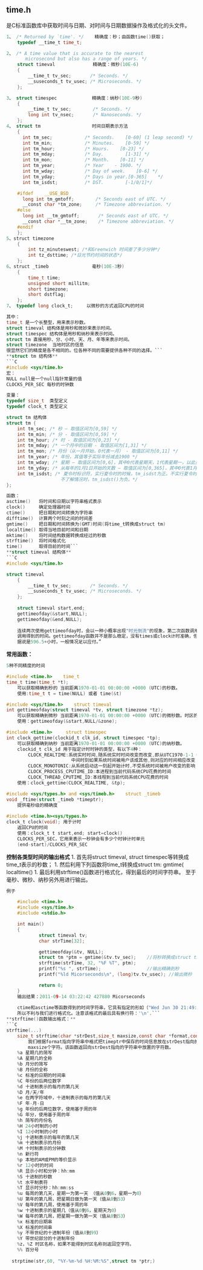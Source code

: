 
## time.h

 是C标准函数库中获取时间与日期、对时间与日期数据操作及格式化的头文件。

```C
1、 /* Returned by `time'. */    精确度：秒；由函数time()获取；
    typedef __time_t time_t;

2、 /* A time value that is accurate to the nearest
       microsecond but also has a range of years. */
    struct timeval              精确度：微秒(10E-6)
    {
        __time_t tv_sec;       /* Seconds. */
        __suseconds_t tv_usec; /* Microseconds. */
    };

3、 struct timespec             精确度：纳秒(10E-9秒)
    {
        __time_t tv_sec;        /* Seconds. */
        long int tv_nsec;       /* Nanoseconds. */
    };
4、 struct tm                   时间日期表示方法                 
    {
      int tm_sec;            /* Seconds.    [0-60] (1 leap second) */
      int tm_min;            /* Minutes.    [0-59] */
      int tm_hour;           /* Hours.    [0-23] */
      int tm_mday;           /* Day.        [1-31] */
      int tm_mon;            /* Month.    [0-11] */
      int tm_year;           /* Year    - 1900. */
      int tm_wday;           /* Day of week.    [0-6] */
      int tm_yday;           /* Days in year.[0-365]    */
      int tm_isdst;          /* DST.        [-1/0/1]*/

    #ifdef    __USE_BSD
      long int tm_gmtoff;        /* Seconds east of UTC. */
      __const char *tm_zone;     /* Timezone abbreviation. */
    #else
      long int __tm_gmtoff;       /* Seconds east of UTC. */
      __const char *__tm_zone;    /* Timezone abbreviation. */
    #endif
    };
5、struct timezone  
    {  
        int tz_minuteswest; /*和Greenwich 时间差了多少分钟*/  
        int tz_dsttime; /*日光节约时间的状态*/  
    }; 
6、struct _timeb                毫秒(10E-3秒)
    {  
        time_t time;  
        unsigned short millitm;  
        short timezone;  
        short dstflag;  
    }; 
7、 typedef long clock_t;     以微秒的方式返回CPU的时间

其中：
time_t 是一个长整型，用来表示秒数。
struct timeval 结构体是用秒和微妙来表示时间。
struct timespec 结构体是用秒和纳秒来表示时间。
struct tm 直接用秒、分、小时、天、月、年等来表示时间。
struct timezone  当地时区的信息
很显然它们的精度是各不相同的。位各种不同的需要提供各种不同的选择。```
**struct tm 结构体**
```C
#include <sys/time.h>
宏：
NULL null是一个null指针常量的值
CLOCKS_PER_SEC 每秒的时钟数

变量：
typedef size_t  类型定义
typedef clock_t 类型定义

struct tm 结构体
struct tm {
    int tm_sec; /* 秒 – 取值区间为[0,59] */
    int tm_min; /* 分 - 取值区间为[0,59] */
    int tm_hour; /* 时 - 取值区间为[0,23] */
    int tm_mday; /* 一个月中的日期 - 取值区间为[1,31] */
    int tm_mon; /* 月份（从一月开始，0代表一月） - 取值区间为[0,11] */
    int tm_year; /* 年份，其值等于实际年份减去1900 */
    int tm_wday; /* 星期 – 取值区间为[0,6]，其中0代表星期天，1代表星期一，以此类推 */
    int tm_yday; /* 从每年的1月1日开始的天数 – 取值区间为[0,365]，其中0代表1月1日，1代表1月2日，以此类推 */
    int tm_isdst; /* 夏令时标识符，实行夏令时的时候，tm_isdst为正。不实行夏令时的进候，tm_isdst为0；
                    不了解情况时，tm_isdst()为负。*/ 
};

函数：
asctime()   将时间和日期以字符串格式表示
clock()     确定处理器时间
ctime()     把日期和时间转换为字符串
difftime()  计算两个时刻之间的时间差
gmtime()    把日期和时间转换为(GMT)时间(将time_t转换成struct tm) 
localtime() 取得当地目前时间和日期
mktime()    将时间结构数据转换成经过的秒数
strftime()  将时间格式化
time()      取得目前的时间```
**struct timeval 结构体**
```C
#include <sys/time.h>

struct timeval
    {
        __time_t tv_sec;       /* Seconds. */
        __suseconds_t tv_usec; /* Microseconds. */
    };
    
    struct timeval start,end;
	gettimeofday(&start,NULL);
	gettimeofday(&end,NULL);
	
	连续两次使用gettimeofday时，会以一种小概率出现"时光倒流"的现象，第二次函数调用得到的时间要小于或说早于第一次
	调用得到的时间。gettimeofday函数并不是那么稳定，没有times或clock计时准确，但它们用法相似。clock有计时限制，
	据说是596.5+小时，一般情况足以应付。”
```
**常用函数：**
```C
5种不同精度的时间

#include <time.h>    time_t
time_t time(time_t *t);
    可以获取精确到秒的 当前距离1970-01-01 00:00:00 +0000 (UTC)的秒数。
    使用:time_t t = time(NULL) 或者 time(&t)

#include <sys/time.h>    struct timeval
int gettimeofday(struct timeval *tv, struct timezone *tz);
    可以获取精确到微秒 当前距离1970-01-01 00:00:00 +0000 (UTC)的微秒数。时区的信息放到tz结构中(可用NULL)
    使用：gettimeofday(&start,NULL/&zone);

#include <time.h>     struct timespec
int clock_gettime(clockid_t clk_id, struct timespec *tp);
    可以获取精确到纳秒 当前距离1970-01-01 00:00:00 +0000 (UTC)的纳秒数。
    clockid_t clk_id 用于指定计时时钟的类型，有以下4种：  
        CLOCK_REALTIME:系统实时时间,随系统实时时间改变而改变,即从UTC1970-1-1 0:0:0开始计时,
                        中间时刻如果系统时间被用户该成其他,则对应的时间相应改变  
        CLOCK_MONOTONIC:从系统启动这一刻起开始计时,不受系统时间被用户改变的影响  
        CLOCK_PROCESS_CPUTIME_ID:本进程到当前代码系统CPU花费的时间  
        CLOCK_THREAD_CPUTIME_ID:本线程到当前代码系统CPU花费的时间 
    使用：clock_gettime(CLOCK_REALTIME, &tp); 

#include <sys/types.h> and <sys/timeb.h>    struct _timeb 
void _ftime(struct _timeb *timeptr); 
    提供毫秒级的精确度
    
#include <time.h><sys/types.h>
clock_t clock(void); 用于计时
    返回CPU的时间
    使用：clock_t t start,end; start=clock()
    CLOCKS_PER_SEC，它用来表示一秒钟会有多少个时钟计时单元
    (end-start)/CLOCKS_PER_SEC
```
**控制各类型时间的输出格式**
1. 
首先将struct timeval, struct timespec等转换成time_t表示的秒数；
1. 
然后利用下列函数将time_t转换成struct tm: gmtime( localtime()
1. 
最后利用strftime()函数进行格式化，得到最后的时间字符串。
        至于毫秒、微秒、纳秒另外用进行输出。
```C
例子

    #include <time.h>
    #include <sys/time.h>
    #include <stdio.h>

    int main()
    {
            struct timeval tv;
            char strTime[32];

            gettimeofday(&tv, NULL);
            struct tm *ptm = gmtime(&tv.tv_sec);    //将秒转换成struct tm的形式
            strftime(strTime, 32, "%F %T", ptm);
            printf("%s ", strTime);                 //输出精确到秒
            printf("%ld Micorseconds\n", (long)tv.tv_usec); //输出微秒

            return 0;
    }
    输出结果：2011-09-14 03:22:42 427880 Micorseconds
    
    ctime和asctime等函数得到的时间字符串，它具有指定的形如（"Wed Jun 30 21:49:08 1993\n"）的格式，
    所以不利与我们进行格式化。注意该格式的最后具有换行符：'\n'.```
**strftime()函数输出格式：**
```C 
strftime(...)
    size_t strftime(char *strDest,size_t maxsize,const char *format,const struct tm *timeptr);
        我们根据format指向字符串中格式把timeptr中保存的时间信息放在strDest指向的字符串中，最多向strDest中存放
        maxsize个字符。该函数返回向strDest指向的字符串中放置的字符数。
    %a 星期几的简写
    %A 星期几的全称
    %b 月分的简写
    %B 月份的全称
    %c 标准的日期的时间串
    %C 年份的后两位数字
    %d 十进制表示的每月的第几天
    %D 月/天/年
    %e 在两字符域中，十进制表示的每月的第几天
    %F 年-月-日
    %g 年份的后两位数字，使用基于周的年
    %G 年分，使用基于周的年
    %h 简写的月份名
    %H 24小时制的小时
    %I 12小时制的小时
    %j 十进制表示的每年的第几天
    %m 十进制表示的月份
    %M 十时制表示的分钟数
    %n 新行符
    %p 本地的AM或PM的等价显示
    %r 12小时的时间
    %R 显示小时和分钟：hh:mm
    %S 十进制的秒数
    %t 水平制表符
    %T 显示时分秒：hh:mm:ss
    %u 每周的第几天，星期一为第一天 （值从0到6，星期一为0）
    %U 第年的第几周，把星期日做为第一天（值从0到53）
    %V 每年的第几周，使用基于周的年
    %w 十进制表示的星期几（值从0到6，星期天为0）
    %W 每年的第几周，把星期一做为第一天（值从0到53）
    %x 标准的日期串
    %X 标准的时间串
    %y 不带世纪的十进制年份（值从0到99）
    %Y 带世纪部分的十进制年份
    %z，%Z 时区名称，如果不能得到时区名称则返回空字符。
    %% 百分号
      
  strptime(str,60, "%Y-%m-%d %H:%M:%S",struct tm *ptr;)
  ```